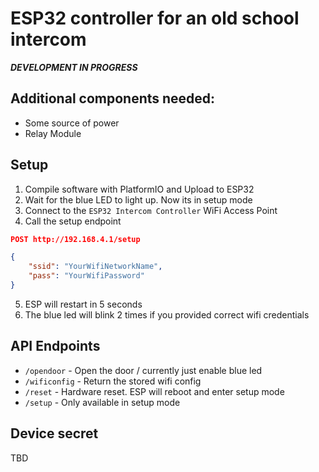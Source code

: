 # ESP32 controller for an old school intercom

***DEVELOPMENT IN PROGRESS***

## Additional components needed:
- Some source of power
- Relay Module

## Setup
1. Compile software with PlatformIO and Upload to ESP32
2. Wait for the blue LED to light up. Now its in setup mode
3. Connect to the `ESP32 Intercom Controller` WiFi Access Point
4. Call the setup endpoint 
```json
POST http://192.168.4.1/setup

{
    "ssid": "YourWifiNetworkName",
    "pass": "YourWifiPassword"
}
```
5. ESP will restart in 5 seconds
6. The blue led will blink 2 times if you provided correct wifi credentials

## API Endpoints

- `/opendoor` - Open the door / currently just enable blue led
- `/wificonfig` - Return the stored wifi config
- `/reset` - Hardware reset. ESP will reboot and enter setup mode
- `/setup` - Only available in setup mode

## Device secret
TBD
